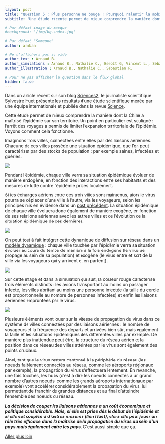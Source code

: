 ```yaml
---
layout: post
title: "Question 5 : Plus personne ne bouge ! Pourquoi ralentir la mobilité à longue distance est une bonne idée ?"
subtitle: "Une étude récente permet de mieux comprendre la manière dont la Chine a maîtrisé l’épidémie sur son territoire. Un point en particulier est souligné : l’arrêt des voyages a permis de limiter l’expansion territoriale de l’épidémie. Démonstration !"

# Par défaut image du masque
#background: '/img/bg-index.jpg'

# Par défaut "Someone"
author: arnban

# Ne s'affichera pas si vide
author_text : Arnaud B.
author_simulations : Arnaud B., Nathalie C., Benoît G, Vincent L., Sébastien R.
author_illustration : Arnaud B., Nathalie C., Sébastien R.

# Pour ne pas afficher la question dans le flux global
hidden: false
---
```


Dans un article récent sur son blog [Sciences2](https://www.lemonde.fr/blog/huet/2020/03/27/covid19-comment-la-chine-a-stoppe-le-virus/), le journaliste scientifique Sylvestre Huet présente les résultats d’une étude scientifique menée par une équipe internationale et publiée dans la revue [Science](https://science.sciencemag.org/content/early/2020/03/25/science.abb4218).

Cette étude permet de mieux comprendre la manière dont la Chine a maîtrisé l’épidémie sur son territoire. Un point en particulier est souligné : l’arrêt des voyages a permis de limiter l’expansion territoriale de l’épidémie.
Voyons comment cela fonctionne.

Imaginons trois villes, connectées entre elles par des liaisons aériennes. Chacune de ces villes possède une situation épidémique, que l’on peut caractériser par des stocks de population : par exemple saines, infectées et guéries.

<img src="{{ '/img/posts/Q5-1.png' | prepend: site.baseurl | replace: '//', '/' }}" class="full-size">

Pendant l’épidémie, chaque ville verra sa situation épidémique évoluer de manière endogène, en fonction des interactions entre ses habitants et des mesures de lutte contre l’épidémie prises localement. 

Si les échanges aériens entre ces trois villes sont maintenus, alors le virus pourra se déplacer d’une ville à l’autre, via les voyageurs, selon les principes mis en évidence dans un [post précédent](/2020/03/24/q3.html). La situation épidémique de chaque ville évoluera donc également de manière exogène, en fonction de ses relations aériennes avec les autres villes et de l’évolution de la situation épidémique de ces dernières.

<img src="{{ '/img/posts/Q5-2.png' | prepend: site.baseurl | replace: '//', '/' }}" class="full-size">

On peut tout à fait intégrer cette dynamique de diffusion sur réseau dans un [modèle dynamique](https://www.mdpi.com/2079-8954/3/4/309) : chaque ville touchée par l’épidémie verra sa situation évoluer au cours du temps de manière à la fois endogène (le virus se propage au sein de sa population) et exogène (le virus entre et sort de la ville via les voyageurs qui y arrivent et en partent).

<img src="{{ '/img/posts/Q5-3.png' | prepend: site.baseurl | replace: '//', '/' }}" class="full-size">

Sur cette image et dans la simulation qui suit, la couleur rouge caractérise trois éléments distincts : les avions transportant au moins un passager infecté, les villes abritant au moins une personne infectée (la taille du cercle est proportionnelle au nombre de personnes infectées) et enfin les liaisons aériennes empruntées par le virus. 

<img src="{{ '/img/posts/Q5-4.png' | prepend: site.baseurl | replace: '//', '/' }}" class="full-size">

Plusieurs éléments vont jouer sur la vitesse de propagation du virus dans ce système de villes connectées par des liaisons aériennes : le nombre de voyageurs et la fréquence des départs et arrivées bien sûr, mais également la taille et les situations épidémiques des différentes villes par exemple. De manière plus inattendue peut être, la structure du réseau aérien et la position dans ce réseau des villes atteintes par le virus sont également des points cruciaux.

Ainsi, tant que le virus restera cantonné à la périphérie du réseau (les noeuds faiblement connectés au réseau, comme les aéroports régionaux par exemple), la propagation du virus s’effectuera lentement. En revanche, une fois touchés, les hubs (c’est à dire les noeuds connectés à un grand nombre d’autres noeuds, comme les grands aéroports internationaux par exemple) vont accélérer considérablement la propagation du virus, lui permettant de franchir de grandes distances et au final d’atteindre l’ensemble des noeuds du réseau.

***La décision de couper les liaisons aériennes a un coût économique et politique considérable. Mais, si elle est prise dès le début de l’épidémie et si elle est couplée à d’autres mesures (lien Huet), alors elle peut jouer un rôle très efficace dans la maîtrise de la propagation du virus au sein d’un pays mais également entre les pays***. C'est aussi simple que ça. 

<a href="{% post_url 2020-03-26-q1-1 %}" class="btn btn-primary">Aller plus loin</a>
